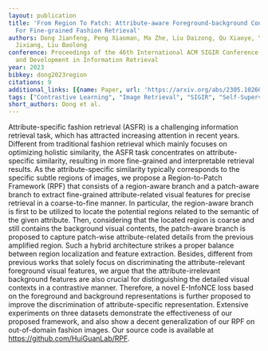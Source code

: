 ```yaml
---
layout: publication
title: 'From Region To Patch: Attribute-aware Foreground-background Contrastive Learning
  For Fine-grained Fashion Retrieval'
authors: Dong Jianfeng, Peng Xiaoman, Ma Zhe, Liu Daizong, Qu Xiaoye, Yang Xun, Zhu
  Jixiang, Liu Baolong
conference: Proceedings of the 46th International ACM SIGIR Conference on Research
  and Development in Information Retrieval
year: 2023
bibkey: dong2023region
citations: 9
additional_links: [{name: Paper, url: 'https://arxiv.org/abs/2305.10260'}]
tags: ["Contrastive Learning", "Image Retrieval", "SIGIR", "Self-Supervised"]
short_authors: Dong et al.
---
```

Attribute-specific fashion retrieval (ASFR) is a challenging information
retrieval task, which has attracted increasing attention in recent years.
Different from traditional fashion retrieval which mainly focuses on optimizing
holistic similarity, the ASFR task concentrates on attribute-specific
similarity, resulting in more fine-grained and interpretable retrieval results.
As the attribute-specific similarity typically corresponds to the specific
subtle regions of images, we propose a Region-to-Patch Framework (RPF) that
consists of a region-aware branch and a patch-aware branch to extract
fine-grained attribute-related visual features for precise retrieval in a
coarse-to-fine manner. In particular, the region-aware branch is first to be
utilized to locate the potential regions related to the semantic of the given
attribute. Then, considering that the located region is coarse and still
contains the background visual contents, the patch-aware branch is proposed to
capture patch-wise attribute-related details from the previous amplified
region. Such a hybrid architecture strikes a proper balance between region
localization and feature extraction. Besides, different from previous works
that solely focus on discriminating the attribute-relevant foreground visual
features, we argue that the attribute-irrelevant background features are also
crucial for distinguishing the detailed visual contexts in a contrastive
manner. Therefore, a novel E-InfoNCE loss based on the foreground and
background representations is further proposed to improve the discrimination of
attribute-specific representation. Extensive experiments on three datasets
demonstrate the effectiveness of our proposed framework, and also show a decent
generalization of our RPF on out-of-domain fashion images. Our source code is
available at https://github.com/HuiGuanLab/RPF.
